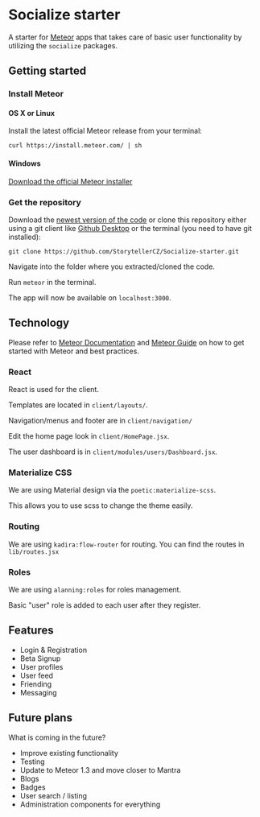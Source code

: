 # Socialize starter

A starter for [Meteor](https://www.meteor.com/) apps that takes care of basic
user functionality by utilizing the `socialize` packages.

## Getting started

### Install Meteor

#### OS X or Linux

Install the latest official Meteor release from your terminal:

`curl https://install.meteor.com/ | sh`

#### Windows

[Download the official Meteor installer](https://install.meteor.com/windows)

### Get the repository

Download the [newest version of the code](https://github.com/StorytellerCZ/Socialize-starter/releases)
or clone this repository either using a git client like [Github Desktop](https://desktop.github.com/)
or the terminal (you need to have git installed):

`git clone https://github.com/StorytellerCZ/Socialize-starter.git`

Navigate into the folder where you extracted/cloned the code.

Run `meteor` in the terminal.

The app will now be available on `localhost:3000`.

## Technology

Please refer to [Meteor Documentation](http://docs.meteor.com/#/full/) and [Meteor Guide](http://guide.meteor.com/)
on how to get started with Meteor and best practices.

### React

React is used for the client.

Templates are located in `client/layouts/`.

Navigation/menus and footer are in `client/navigation/`

Edit the home page look in `client/HomePage.jsx`.

The user dashboard is in `client/modules/users/Dashboard.jsx`.

### Materialize CSS

We are using Material design via the `poetic:materialize-scss`.

This allows you to use scss to change the theme easily.

### Routing

We are using `kadira:flow-router` for routing.
You can find the routes in `lib/routes.jsx`

### Roles

We are using `alanning:roles` for roles management.

Basic "user" role is added to each user after they register.

## Features

*   Login & Registration
*   Beta Signup
*   User profiles
*   User feed
*   Friending
*   Messaging

## Future plans

What is coming in the future?

*   Improve existing functionality
*   Testing
*   Update to Meteor 1.3 and move closer to Mantra
*   Blogs
*   Badges
*   User search / listing
*   Administration components for everything
